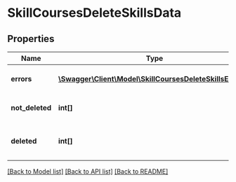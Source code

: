 # SkillCoursesDeleteSkillsData

## Properties
Name | Type | Description | Notes
------------ | ------------- | ------------- | -------------
**errors** | [**\Swagger\Client\Model\SkillCoursesDeleteSkillsErrors[]**](SkillCoursesDeleteSkillsErrors.md) | Errors during process | 
**not_deleted** | **int[]** | List with not deleted items | [optional] 
**deleted** | **int[]** | List with successfully deleted items | 

[[Back to Model list]](../README.md#documentation-for-models) [[Back to API list]](../README.md#documentation-for-api-endpoints) [[Back to README]](../README.md)


